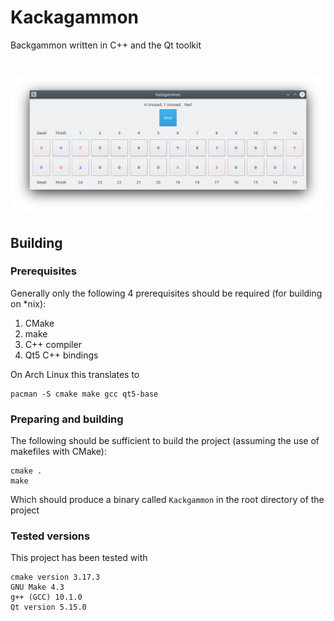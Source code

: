 # Kackagammon
Backgammon written in C++ and the Qt toolkit
<h1 align="center">
  <img src="screenshot.png" alt="Screenshot here!">
  <br />
</h1>

## Building

### Prerequisites
Generally only the following 4 prerequisites should be required (for building on \*nix):

1. CMake
2. make
3. C++ compiler
4. Qt5 C++ bindings

On Arch Linux this translates to

    pacman -S cmake make gcc qt5-base

### Preparing and building
The following should be sufficient to build the project (assuming the use of makefiles with CMake):

    cmake .
	make

Which should produce a binary called `Kackgammon` in the root directory of the project

### Tested versions
This project has been tested with 
	
	cmake version 3.17.3
	GNU Make 4.3
    g++ (GCC) 10.1.0
	Qt version 5.15.0

